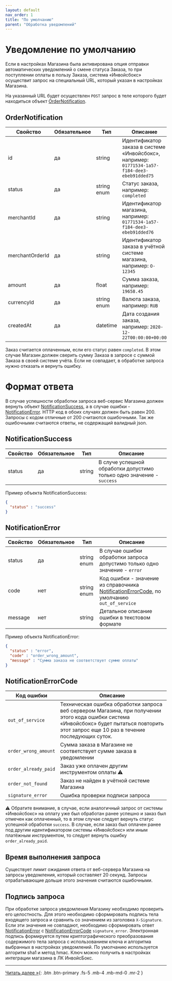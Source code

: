 ```yaml
---
layout: default
nav_order: 1
title: "По умолчанию"
parent: "Обработка уведомлений"
---
```


# Уведомление по умолчанию

Если в настройках Магазина была активирована опция отправки автоматических уведомлений о смене
статуса Заказа, то при поступлении оплаты в пользу Заказа, система &laquo;Инвойсбокс&raquo;
осуществит запрос на специальный URL, который указан в настройках Магазина.

На указанный URL будет осуществлен `POST` запрос в теле которого будет находиться объект [OrderNotification](#ordernotification).

## OrderNotification

| Свойство        | Обязательное | Тип         | Описание |
| --------------- | -------------|------------ | -------- |
| id              | да           | string      | Идентификатор заказа в системе &laquo;Инвойсбокс&raquo;, например: `01771534-1a57-f184-dee3-ebeb91dded75`
| status          | да           | string enum | Статус заказа, например: `completed`
| merchantId      | да           | string      | Идентификатор магазина, например: `01771534-1a57-f184-dee3-ebeb91dded76`
| merchantOrderId | да           | string      | Идентификатор заказа в учётной системе магазина, например: `O-12345`
| amount          | да           | float       | Сумма заказа, например: `19658.45`
| currencyId      | да           | string enum | Валюта заказа, например: `RUB`
| createdAt       | да           | datetime    | Дата создания заказа, например: `2020-12-22T00:00:00+00:00`


Заказ считается оплаченным, если его статус равен `completed`. В этом случае Магазин должен сверить
сумму Заказа в запросе с суммой Заказа в своей системе учёта. Если не совпадает, в обработке запроса
нужно отказать и вернуть ошибку.

# Формат ответа

В случае успешности обработки запроса веб-сервис Магазина должен вернуть объект [NotificationSuccess](#notificationsuccess), а в случае ошибки - [NotificationError](#notificationerror).
HTTP код в обоих случаях должен быть равен 200. Запросы с кодом отличные от 200 считаются ошибочными. Так же ошибочными считаются ответы, не содержащий валидный json.

## NotificationSuccess

| Свойство        | Обязательное | Тип         | Описание |
| --------------- | -------------|------------ | -------- |
| status          | да           | string      | В случе успешной обработки допустимо только одно значение - `success`

Пример объекта NotificationSuccess:
```json 
{
  "status" : "success"
}
```


## NotificationError

| Свойство        | Обязательное | Тип         | Описание |
| --------------- | -------------|------------ | -------- |
| status          | да           | string enum | В случае ошибки обработки запроса допустимо только одно значение - `error`
| code            | нет          | string enum | Код ошибки - значение из справочника [NotificationErrorCode](#notificationerrorcode), по умолчанию `out_of_service`
| message         | нет          | string      | Детальное описание ошибки в текстовом формате

Пример объекта NotificationError:
```json 
{
  "status" : "error",
  "code" : "order_wrong_amount",
  "message" : "Сумма заказа не соответствует сумме оплаты"
}
```


## NotificationErrorCode

| Код ошибки            | Описание |
| --------------------- | -------- |
|`out_of_service`       | Техническая ошибка обработки запроса веб сервером Магазина, при получении этого кода ошибки система &laquo;Инвойсбокс&raquo; будет пытаться повторить этот запрос еще 10 раз в течение последующих суток.
|`order_wrong_amount`   | Сумма заказа в Магазине не соответствует сумме заказа в уведомлении
|`order_already_paid`   | Заказ уже оплачен другим инструментом оплаты :warning:
|`order_not_found`      | Заказ не найден в учётной системе Магазина
|`signature_error`      | Ошибка проверки подписи запроса

:warning: Обратите внимание, в случае, если аналогичный запрос от системы &laquo;Инвойсбокс&raquo; на оплату уже был обработан ранее успешно и заказ был отмечен как оплаченный, то в этом случае следует вернуть статус успешной обработки `success`.
В случае, если заказ был оплачен ранее под другим идентификатором системы &laquo;Инвойсбокс&raquo; или иным платёжным инструментом, то следует вернуть ошибку `order_already_paid`.

## Время выполнения запроса

Существует лимит ожидания ответа от веб-сервера Магазина на запросы уведомления, который составляет 20 секунд.
Запросы отрабатывающие дольше этого значения считаются ошибочными.

## Подпись запроса
При обработке запроса уведомления Магазину необходимо проверить его целостность. 
Для этого необходимо сформировать подпись тела входящего запроса и сравнить со значением из заголовка `X-Signature`. Если эти значения не совпадают, необходимо сформировать ответ [NotificationError](#notificationerror) с [NotificationErrorCode](#notificationerrorcode) `signature_error`.
Электронная подпись формируется путем криптографического преобразования содержимого тела запроса с использованием ключа и алгоритма выбранных в настройках уведомлений.
По умолчанию используется алгоритм sha1 и метод hmac. Ключ можно получить в настройках интеграции магазина в ЛК ИнвойсБокс.

---

[Читать далее &raquo;](/docs/dictionary){: .btn .btn-primary .fs-5 .mb-4 .mb-md-0 .mr-2 }
